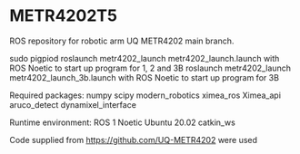 # METR4202T5
ROS repository for robotic arm UQ METR4202
main branch.

sudo pigpiod
roslaunch metr4202_launch metr4202_launch.launch with ROS Noetic to start up program for 1, 2 and 3B
roslaunch metr4202_launch metr4202_launch_3b.launch with ROS Noetic to start up program for 3B 

Required packages:
numpy
scipy
modern_robotics
ximea_ros
Ximea_api
aruco_detect
dynamixel_interface

Runtime environment:
ROS 1 Noetic
Ubuntu 20.02
catkin_ws

Code supplied from https://github.com/UQ-METR4202 were used
